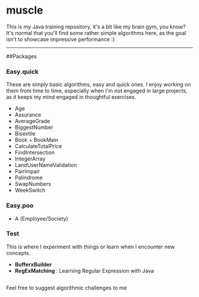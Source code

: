 # muscle

This is my Java training repository, it's a bit like my brain gym, you know? 
It's normal that you'll find some rather simple algorithms here, as the goal isn't to showcase impressive performance :)

---
##Packages

### Easy.quick

These are simply basic algorithms, easy and quick ones. 
I enjoy working on them from time to time, especially when I'm not engaged in large projects, as it keeps my mind engaged in thoughtful exercises.

- Age
- Assurance
- AverageGrade
- BiggestNumber
- Bisextile
- Book + BookMain
- CalculateTotalPrice
- FindIntersection
- IntegerArray
- LandUserNameValidation
- PairImpair
- Palindrome
- SwapNumbers
- WeekSwitch

### Easy.poo

- A (Employee/Society)

### Test

This is where I experiment with things or learn when I encounter new concepts.

- **BufferxBuilder**
- **RegExMatching** : Learning Regular Expression with Java

##


Feel free to suggest algorithmic challenges to me
